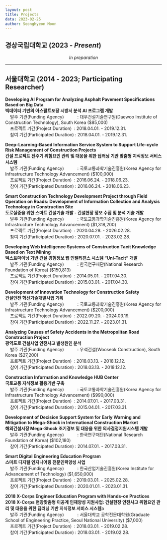 ```yaml
---
layout: post
title: Projects
data: 2023-02-25
author: Seonghyeon Moon
---
```


## 경상국립대학교 (2023 - _Present_)

<div align='center'>
    <p></p>
    <i>In preparation</i>
</div>

---

## 서울대학교 (2014 - 2023; Participating Researcher)

**Developing AI Program for Analyzing Asphalt Pavement Specifications Based on Big Data**  
**빅데이터 기반의 아스팔트포장 시방서 분석 AI 프로그램 개발**  
&nbsp;&nbsp;&nbsp;&nbsp;발주 기관(Funding Agency)&nbsp;&nbsp;&nbsp;&nbsp;&nbsp;&nbsp;&nbsp;&nbsp;&nbsp;&nbsp;&nbsp;: 대우건설기술연구원(Daewoo Institute of Construction Technology), South Korea ($85,000)  
&nbsp;&nbsp;&nbsp;&nbsp;프로젝트 기간(Project Duration)&nbsp;&nbsp;: 2018.04.01. - 2019.12.31.  
&nbsp;&nbsp;&nbsp;&nbsp;참여 기간(Participated Duration)&nbsp;: 2018.04.01. - 2019.12.31.  

**Deep-Learning-Based Information Service System to Support Life-cycle Risk Management of Construction Projects**  
**건설 프로젝트 전주기 위험요인 관리 및 대응을 위한 딥러닝 기반 맞춤형 지식정보 서비스 시스템**  
&nbsp;&nbsp;&nbsp;&nbsp;발주 기관(Funding Agency)&nbsp;&nbsp;&nbsp;&nbsp;&nbsp;&nbsp;&nbsp;&nbsp;&nbsp;&nbsp;&nbsp;: 국토교통과학기술진흥원(Korea Agency for Infrastructure Technology Advancement) ($100,000)  
&nbsp;&nbsp;&nbsp;&nbsp;프로젝트 기간(Project Duration)&nbsp;&nbsp;: 2016.06.24. - 2018.06.23.  
&nbsp;&nbsp;&nbsp;&nbsp;참여 기간(Participated Duration)&nbsp;: 2016.06.24. - 2018.06.23.

**Smart Construction Technology Development Project through Field Operation on Roads: Development of Information Collection and Analysis Technology in Construction Site**  
**도로실증을 위한 스마트 건설기술 개발 - 건설현장 정보 수집 및 분석 기술 개발**  
&nbsp;&nbsp;&nbsp;&nbsp;발주 기관(Funding Agency)&nbsp;&nbsp;&nbsp;&nbsp;&nbsp;&nbsp;&nbsp;&nbsp;&nbsp;&nbsp;&nbsp;: 국토교통과학기술진흥원(Korea Agency for Infrastructure Technology Advancement) ($1,318,200)  
&nbsp;&nbsp;&nbsp;&nbsp;프로젝트 기간(Project Duration)&nbsp;&nbsp;: 2020.04.28. - 2026.02.28.  
&nbsp;&nbsp;&nbsp;&nbsp;참여 기간(Participated Duration)&nbsp;: 2020.07.01. - 2023.02.28.

**Developing Web Intelligence Systems of Construction Tacit Knowledge Based on Text Mining**  
**텍스트마이닝 기반 건설 경험정보 웹 인텔리젼스 시스템 “Uni-Tacit” 개발**  
&nbsp;&nbsp;&nbsp;&nbsp;발주 기관(Funding Agency)&nbsp;&nbsp;&nbsp;&nbsp;&nbsp;&nbsp;&nbsp;&nbsp;&nbsp;&nbsp;&nbsp;: 한국연구재단(National Research Foundation of Korea) ($150,813)  
&nbsp;&nbsp;&nbsp;&nbsp;프로젝트 기간(Project Duration)&nbsp;&nbsp;: 2014.05.01. - 2017.04.30.  
&nbsp;&nbsp;&nbsp;&nbsp;참여 기간(Participated Duration)&nbsp;: 2015.03.01. - 2017.04.30.

**Development of Innovation Technology for Construction Safety**  
**건설안전 혁신기술개발사업 기획**  
&nbsp;&nbsp;&nbsp;&nbsp;발주 기관(Funding Agency)&nbsp;&nbsp;&nbsp;&nbsp;&nbsp;&nbsp;&nbsp;&nbsp;&nbsp;&nbsp;&nbsp;: 국토교통과학기술진흥원(Korea Agency for Infrastructure Technology Advancement) ($200,000)  
&nbsp;&nbsp;&nbsp;&nbsp;프로젝트 기간(Project Duration)&nbsp;&nbsp;: 2022.09.20. - 2024.03.19.  
&nbsp;&nbsp;&nbsp;&nbsp;참여 기간(Participated Duration)&nbsp;: 2022.11.27. - 2023.01.31.

**Analyzing Causes of Safety Accidents in the Metropolitan Road Construction Project**  
**광역도로 건설사업 안전사고 발생원인 분석**  
&nbsp;&nbsp;&nbsp;&nbsp;발주 기관(Funding Agency)&nbsp;&nbsp;&nbsp;&nbsp;&nbsp;&nbsp;&nbsp;&nbsp;&nbsp;&nbsp;&nbsp;: 우석건설(Wooseok Construction), South Korea ($27,200)  
&nbsp;&nbsp;&nbsp;&nbsp;프로젝트 기간(Project Duration)&nbsp;&nbsp;: 2018.03.13. - 2018.12.12.  
&nbsp;&nbsp;&nbsp;&nbsp;참여 기간(Participated Duration)&nbsp;: 2018.03.13. - 2018.12.12.

**Construction Information and Knowledge HUB Center**  
**국토교통 지식정보 활용기반 구축**  
&nbsp;&nbsp;&nbsp;&nbsp;발주 기관(Funding Agency)&nbsp;&nbsp;&nbsp;&nbsp;&nbsp;&nbsp;&nbsp;&nbsp;&nbsp;&nbsp;&nbsp;: 국토교통과학기술진흥원(Korea Agency for Infrastructure Technology Advancement) ($990,000)  
&nbsp;&nbsp;&nbsp;&nbsp;프로젝트 기간(Project Duration)&nbsp;&nbsp;: 2014.07.01. - 2017.03.31.  
&nbsp;&nbsp;&nbsp;&nbsp;참여 기간(Participated Duration)&nbsp;: 2015.04.01. - 2017.03.31.

**Development of Decision Support System for Early Warning and Mitigation to Mega-Shock in International Construction Market**  
**해외건설시장 Mega-Shock 조기경보 및 대응을 위한 의사결정지원시스템 개발**  
&nbsp;&nbsp;&nbsp;&nbsp;발주 기관(Funding Agency)&nbsp;&nbsp;&nbsp;&nbsp;&nbsp;&nbsp;&nbsp;&nbsp;&nbsp;&nbsp;&nbsp;: 한국연구재단(National Research Foundation of Korea) ($102,180)  
&nbsp;&nbsp;&nbsp;&nbsp;참여 기간(Participated Duration)&nbsp;: 2014.07.01. - 2017.03.31.

**Smart Digital Engineering Education Program**  
**스마트 디지털 엔지니어링 전문인력양성 사업**  
&nbsp;&nbsp;&nbsp;&nbsp;발주 기관(Funding Agency)&nbsp;&nbsp;&nbsp;&nbsp;&nbsp;&nbsp;&nbsp;&nbsp;&nbsp;&nbsp;&nbsp;: 한국산업기술진흥원(Korea Institute for Advancement of Technology) ($1,650,000)  
&nbsp;&nbsp;&nbsp;&nbsp;프로젝트 기간(Project Duration)&nbsp;&nbsp;: 2019.03.01. - 2025.02.28.  
&nbsp;&nbsp;&nbsp;&nbsp;참여 기간(Participated Duration)&nbsp;: 2020.01.01. - 2023.01.31.

**2018 X-Corps Engineer Education Program with Hands-on Practices**  
**2018 X-Corps 현장맞춤형 이공계 인재양성 지원사업: 건설현장 안전사고 위험요인 관리 및 대응을 위한 딥러닝 기반 지식정보 서비스 시스템**a  
&nbsp;&nbsp;&nbsp;&nbsp;발주 기관(Funding Agency)&nbsp;&nbsp;&nbsp;&nbsp;&nbsp;&nbsp;&nbsp;&nbsp;&nbsp;&nbsp;&nbsp;: 서울대학교 공학전문대학원(Graduate School of Engineering Practice, Seoul National University) ($7,000)  
&nbsp;&nbsp;&nbsp;&nbsp;프로젝트 기간(Project Duration)&nbsp;&nbsp;: 2018.03.01. - 2019.02.28.  
&nbsp;&nbsp;&nbsp;&nbsp;참여 기간(Participated Duration)&nbsp;: 2018.03.01. - 2019.02.28.